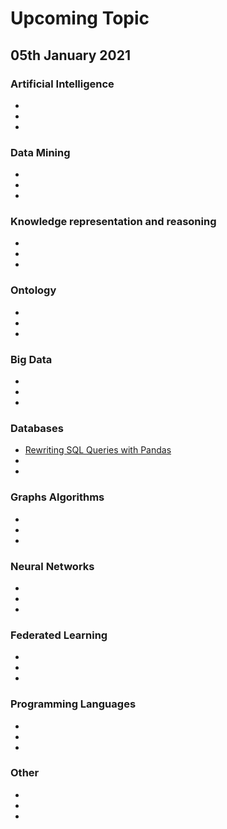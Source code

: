 # Upcoming Topic

## 05th January 2021

### Artificial Intelligence
- 
- 
- 

### Data Mining
- 
- 
- 
### Knowledge representation and reasoning
- 
- 
- 

### Ontology
- 
- 
- 

### Big Data
- 
- 
- 


### Databases
- [Rewriting SQL Queries with Pandas](https://towardsdatascience.com/rewriting-sql-queries-with-pandas-ac08d9f054ec?source=social.tw)
- 
- 

### Graphs Algorithms
- 
- 
- 

### Neural Networks
- 
- 
- 

### Federated Learning
- 
- 
- 

### Programming Languages
- 
- 
- 

### Other
- 
- 
- 
